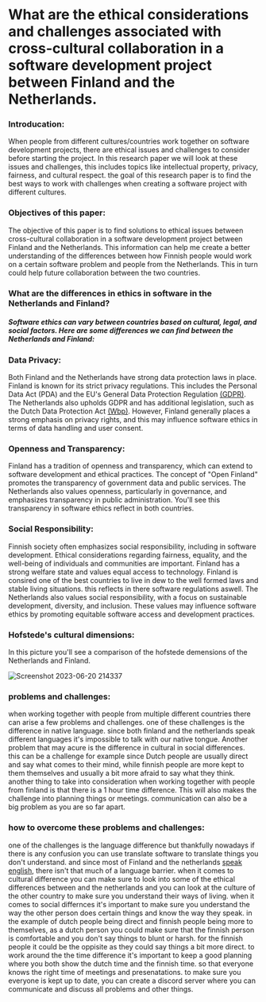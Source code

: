 # What are the ethical considerations and challenges associated with cross-cultural collaboration in a software development project between Finland and the Netherlands.

### Introducation:

When people from different cultures/countries work together on software development projects, there are ethical issues and challenges to consider before starting the project. In this research paper we will look at these issues and challenges, this includes topics like intellectual property, privacy, fairness, and cultural respect. the goal of this research paper is to find the best ways to work with challenges when creating a software project with different cultures.

### Objectives of this paper:

The objective of this paper is to find solutions to ethical issues between cross-cultural collaboration in a software development project between Finland and the Netherlands.
This information can help me create a better understanding of the differences between how Finnish people would work on a certain software problem and people from the Netherlands. This in turn could help future collaboration between the two countries.

### What are the differences in ethics in software in the Netherlands and Finland?

##### Software ethics can vary between countries based on cultural, legal, and social factors. Here are some differences we can find between the Netherlands and Finland:

### Data Privacy: 
Both Finland and the Netherlands have strong data protection laws in place. Finland is known for its strict privacy regulations. This includes the Personal Data Act (PDA) and the EU's General Data Protection Regulation [(GDPR)](https://www.smartglobalgovernance.com/en/finland-privacy/#:~:text=The%20Data%20Protection%20Act%20protects,it%20is%20of%20fundamental%20value.). The Netherlands also upholds GDPR and has additional legislation, such as the Dutch Data Protection Act [(Wbp)](https://nl.wikipedia.org/wiki/Wet_bescherming_persoonsgegevens_(Nederland)). However, Finland generally places a strong emphasis on privacy rights, and this may influence software ethics in terms of data handling and user consent.

### Openness and Transparency: 
Finland has a tradition of openness and transparency, which can extend to software development and ethical practices. The concept of "Open Finland" promotes the transparency of government data and public services. The Netherlands also values openness, particularly in governance, and emphasizes transparency in public administration. You'll see this transparency in software ethics reflect in both countries.

### Social Responsibility: 
Finnish society often emphasizes social responsibility, including in software development. Ethical considerations regarding fairness, equality, and the well-being of individuals and communities are important. Finland has a strong welfare state and values equal access to technology. Finland is consired one of the best countries to live in dew to the well formed laws and stable living situations. this reflects in there software regulations aswell. The Netherlands also values social responsibility, with a focus on sustainable development, diversity, and inclusion. These values may influence software ethics by promoting equitable software access and development practices.

### Hofstede's cultural dimensions:

In this picture you'll see a comparison of the hofstede demensions of the Netherlands and Finland.

![Screenshot 2023-06-20 214337](https://github.com/WouterVerschuren/S3Portfolio/assets/74074356/fa6a8830-85dd-4ed4-8fda-d668599e0b4d)


### problems and challenges:

when working together with people from multiple different countries there can arise a few problems and challenges. one of these challenges is the difference in native language. since both finland and the netherlands speak different languages it's impossible to talk with our native tongue. Another problem that may acure is the difference in cultural in social differences. this can be a challenge for example since Dutch people are usually direct and say what comes to their mind, while finnish people are more kept to them themselves and usually a bit more afraid to say what they think. another thing to take into consideration when working together with people from finland is that there is a 1 hour time difference. This will also makes the challenge into planning things or meetings. communication can also be a big problem as you are so far apart.


### how to overcome these problems and challenges:

one of the challenges is the language difference but thankfully nowadays if there is any confusion you can use translate software to translate things you don't understand. and since most of Finland and the netherlands [speak english](https://www.weforum.org/agenda/2019/11/countries-that-speak-english-as-a-second-language/), there isn't that much of a language barrier. when it comes to cultural difference you can make sure to look into some of the ethical differences between and the netherlands and you can look at the culture of the other country to make sure you understand their ways of living. when it comes to social differnces it's important to make sure you understand the way the other person does certain things and know the way they speak. in the example of dutch people being direct and finnish people being more to themselves, as a dutch person you could make sure that the finnish person is comfortable and you don't say things to blunt or harsh. for the finnish people it could be the oppisite as they could say things a bit more direct. to work around the the time difference it's important to keep a good planning where you both show the dutch time and the finnish time. so that everyone knows the right time of meetings and presenatations. to make sure you everyone is kept up to date, you can create a discord server where you can communicate and discuss all problems and other things.
